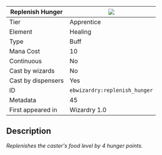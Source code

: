 | Replenish Hunger |![](https://github.com/Electroblob77/Wizardry/blob/1.12.2/src/main/resources/assets/ebwizardry/textures/spells/replenish_hunger.png)|
|---|---|
| Tier | Apprentice |
| Element | Healing |
| Type | Buff |
| Mana Cost | 10 |
| Continuous | No |
| Cast by wizards | No |
| Cast by dispensers | Yes |
| ID | `ebwizardry:replenish_hunger` |
| Metadata | 45 |
| First appeared in | Wizardry 1.0 |
## Description
_Replenishes the caster's food level by 4 hunger points._